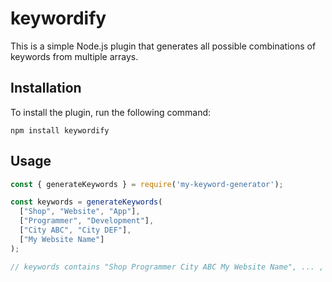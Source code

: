 # keywordify

This is a simple Node.js plugin that generates all possible combinations of keywords from multiple arrays.

## Installation

To install the plugin, run the following command:

```
npm install keywordify
```

## Usage

```javascript
const { generateKeywords } = require('my-keyword-generator');

const keywords = generateKeywords(
  ["Shop", "Website", "App"],
  ["Programmer", "Development"],
  ["City ABC", "City DEF"],
  ["My Website Name"]
);

// keywords contains "Shop Programmer City ABC My Website Name", ... , "App Development City DEF My Website Name", ...